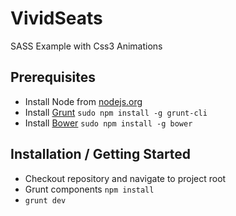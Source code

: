 # VividSeats
SASS Example with Css3 Animations

## Prerequisites
- Install Node from [nodejs.org](http://nodejs.org/download/)
- Install [Grunt](http://gruntjs.com/) `sudo npm install -g grunt-cli`
- Install [Bower](http://bower.io/) `sudo npm install -g bower`

## Installation / Getting Started
- Checkout repository and navigate to project root
- Grunt components `npm install`
- `grunt dev`
